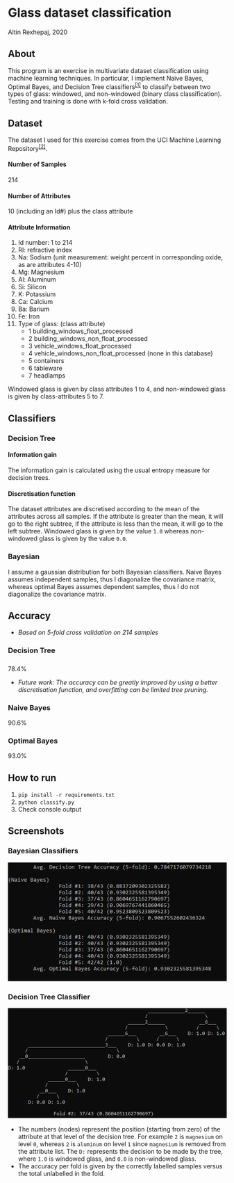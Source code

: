 # Glass dataset classification
Altin Rexhepaj, 2020

## About
This program is an exercise in multivariate dataset classification using machine learning techniques. In particular, I implement Naive Bayes, Optimal Bayes, and Decision Tree classifiers<sup>[[1]](http://www.uoitc.edu.iq/images/documents/informatics-institute/Competitive_exam/Artificial_Intelligence.pdf)</sup> to classify between two types of glass: windowed, and non-windowed (binary class classification). Testing and training is done with k-fold cross validation.

## Dataset
The dataset I used for this exercise comes from the UCI Machine Learning Repository<sup>[[2]](https://archive.ics.uci.edu/ml/datasets/glass+identification)</sup>.  

#### Number of Samples
214

#### Number of Attributes
10 (including an Id#) plus the class attribute

#### Attribute Information
 1. Id number: 1 to 214
 2. RI: refractive index
 3. Na: Sodium (unit measurement: weight percent in corresponding oxide, as 
                are attributes 4-10)
 4. Mg: Magnesium
 5. Al: Aluminum
 6. Si: Silicon
 7. K: Potassium
 8. Ca: Calcium
 9. Ba: Barium
10. Fe: Iron
11. Type of glass: (class attribute)
    * 1 building_windows_float_processed
    * 2 building_windows_non_float_processed
    * 3 vehicle_windows_float_processed
    * 4 vehicle_windows_non_float_processed (none in this database)
    * 5 containers
    * 6 tableware
    * 7 headlamps

Windowed glass is given by class attributes 1 to 4, and non-windowed glass is given by class-attributes 5 to 7.  

## Classifiers
### Decision Tree
#### Information gain
The information gain is calculated using the usual entropy measure for decision trees.

#### Discretisation function
The dataset attributes are discretised according to the mean of the attributes across all samples. If the attribute is greater than the mean, it will go to the right subtree, if the attribute is less than the mean, it will go to the left subtree. Windowed glass is given by the value `1.0` whereas non-windowed glass is given by the value `0.0`.

### Bayesian
I assume a gaussian distribution for both Bayesian classifiers. Naive Bayes assumes independent samples, thus I diagonalize the covariance matrix, whereas optimal Bayes assumes dependent samples, thus I do not diagonalize the covariance matrix.

## Accuracy
* *Based on 5-fold cross validation on 214 samples*
### Decision Tree
#####
78.4%
* *Future work: The accuracy can be greatly improved by using a better discretisation function, and overfitting can be limited tree pruning.*

### Naive Bayes
90.6%

### Optimal Bayes 
93.0%

## How to run
1. `pip install -r requirements.txt`
2. `python classify.py`
3. Check console output

## Screenshots
### Bayesian Classifiers
![image](https://github.com/altin/glass-classifier-ml/blob/master/bayesexample.PNG)

### Decision Tree Classifier
![image](https://github.com/altin/glass-classifier-ml/blob/master/dtexample.PNG)
* The numbers (nodes) represent the position (starting from zero) of the attribute at that level of the decision tree. For example `2` is `magnesium` on level `0`, whereas `2` is `aluminum` on level `1` since `magnesium` is removed from the attribute list. The `D:` represents the decision to be made by the tree, where `1.0` is windowed glass, and `0.0` is non-windowed glass.  
* The accuracy per fold is given by the correctly labelled samples versus the total unlabelled in the fold.


